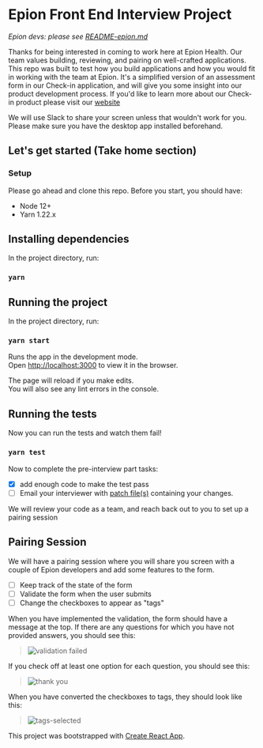 # Epion Front End Interview Project

_Epion devs: please see [README-epion.md](README-epion.md)_

Thanks for being interested in coming to work here at Epion Health. Our team values building, reviewing, and pairing on well-crafted applications.  This repo was built to test how you build applications and how you would fit in working with the team at Epion.  It's a simplified version of an assessment form in our Check-in application, and will give you some insight into our product development process.  If you'd like to learn more about our Check-in product please visit our [website](https://epionhealth.com/patient-engagement-software/patient-check-in-software/)

We will use Slack to share your screen unless that wouldn't work for you. Please make sure you have the desktop app installed beforehand.


## Let's get started (Take home section)

### Setup

Please go ahead and clone this repo. Before you start, you should have:

* Node 12+
* Yarn 1.22.x

## Installing dependencies


In the project directory, run:

### `yarn`

## Running the project

In the project directory, run:

### `yarn start`

Runs the app in the development mode.<br>
Open [http://localhost:3000](http://localhost:3000) to view it in the browser.

The page will reload if you make edits.<br>
You will also see any lint errors in the console.

## Running the tests

Now you can run the tests and watch them fail!

### `yarn test`

Now to complete the pre-interview part tasks:

- [X] add enough code to make the test pass
- [ ] Email your interviewer with [patch file(s)](https://thoughtbot.com/blog/send-a-patch-to-someone-using-git-format-patch) containing your changes.

We will review your code as a team, and reach back out to you to set up a pairing session

## Pairing Session

We will have a pairing session where you will share you screen with a couple of Epion developers and add some features to the form.

- [ ] Keep track of the state of the form
- [ ] Validate the form when the user submits
- [ ] Change the checkboxes to appear as "tags"

When you have implemented the validation, the form should have a message at the top. If there are any questions for which you have not provided answers, you should see this:

> ![validation failed](screenshots/validation-failed.png)

If you check off at least one option for each question, you should see this:

> ![thank you](screenshots/thank-you.png)

When you have converted the checkboxes to tags, they should look like this:

> ![tags-selected](screenshots/tags-selected.png)

This project was bootstrapped with [Create React App](https://github.com/facebook/create-react-app).

